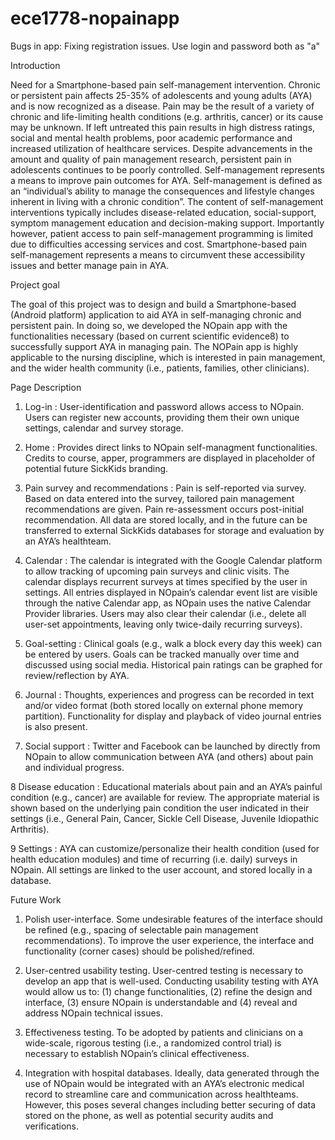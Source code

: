 ece1778-nopainapp
=================

Bugs in app: Fixing registration issues. Use login and password both as "a" 

Introduction 

Need for a Smartphone-based pain self-management intervention. Chronic or persistent pain affects 25-35% of adolescents 
and young adults (AYA) and is now recognized as a disease. Pain may be the result of a variety of chronic and 
life-limiting health conditions (e.g. arthritis, cancer) or its cause may be unknown. If left untreated this pain results 
in high distress ratings, social and mental health problems, poor academic performance and increased utilization of 
healthcare services. Despite advancements in the amount and quality of pain management research, persistent pain in 
adolescents continues to be poorly controlled. 
Self-management represents a means to improve pain outcomes for AYA. Self-management is defined as an “individual’s ability
to manage the consequences and lifestyle changes inherent in living with a chronic condition”. The content of 
self-management interventions typically includes disease-related education, social-support, symptom management education 
and decision-making support. Importantly however, patient access to pain self-management programming is limited due to 
difficulties accessing services and cost. Smartphone-based pain self-management represents a means to circumvent these 
accessibility issues and better manage pain in AYA. 

Project goal

The goal of this project was to design and build a Smartphone-based (Android platform) application to aid AYA in 
self-managing chronic and persistent pain. In doing so, we developed the NOpain app with the functionalities necessary 
(based on current scientific evidence8) to successfully support AYA in managing pain. The NOPain app is highly applicable 
to the nursing discipline, which is interested in pain management, and the wider health community (i.e., patients, families, other clinicians).  

Page Description 

1. Log-in :
User-identification and password allows access to NOpain. Users can register new accounts, providing them their own unique 
settings, calendar and survey storage.

2. Home :
Provides direct links to NOpain self-managment functionalities. Credits to course, apper, programmers are displayed in 
placeholder of potential future SickKids branding.

3. Pain survey and recommendations :
Pain is self-reported via survey. Based on data entered into the survey, tailored pain management recommendations are given. Pain re-assessment occurs post-initial recommendation. All data are stored locally, and in the future can be transferred to external SickKids databases for storage and evaluation by an AYA’s healthteam.

4. Calendar :
The calendar is integrated with the Google Calendar platform to allow tracking of upcoming pain surveys and clinic visits.
The calendar displays recurrent surveys at times specified by the user in settings. All entries displayed in NOpain’s 
calendar event list are visible through the native Calendar app, as NOpain uses the native Calendar Provider libraries. 
Users may also clear their calendar (i.e., delete all user-set appointments, leaving only twice-daily recurring surveys).
 
5. Goal-setting :
Clinical goals (e.g., walk a block every day this week) can be entered by users.  Goals can be tracked manually over time 
and discussed using social media. Historical pain ratings can be graphed for review/reflection by AYA. 
 
6. Journal :
Thoughts, experiences and progress can be recorded in text and/or video format (both stored locally on external phone 
memory partition). Functionality for display and playback of video journal entries is also present. 
 
7. Social support :
Twitter and Facebook can be launched by directly from NOpain to allow communication between AYA (and others) about pain 
and individual progress.
 
8 Disease education :
Educational materials about pain and an AYA’s painful condition (e.g., cancer) are available for 
review. The appropriate material is shown based on the underlying pain condition the user indicated in their settings 
(i.e., General Pain, Cancer, Sickle Cell Disease, Juvenile Idiopathic Arthritis).
 
9 Settings :
AYA can customize/personalize their health condition (used for health education modules) and time of recurring (i.e. daily)
surveys in NOpain. All settings are linked to the user account, and stored locally in a database.

Future Work

1. Polish user-interface. Some undesirable features of the interface should be refined (e.g., spacing of selectable 
pain management recommendations). To improve the user experience, the interface and functionality (corner cases) 
should be polished/refined. 

2. User-centred usability testing. User-centred testing is necessary to develop an app that is well-used. Conducting usability testing with AYA would allow us to: (1) change functionalities, (2) refine the design and interface, (3) ensure NOpain is understandable and (4) reveal and address NOpain technical issues. 

3. Effectiveness testing. To be adopted by patients and clinicians on a wide-scale, rigorous testing (i.e., a randomized control trial) is necessary to establish NOpain’s clinical effectiveness. 

4. Integration with hospital databases. Ideally, data generated through the use of NOpain would be integrated with an AYA’s electronic medical record to streamline care and communication across healthteams. However, this poses several changes including better securing of data stored on the phone, as well as potential security audits and verifications.


